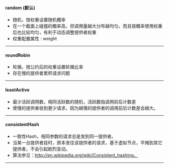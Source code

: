 #### random (默认)
* 随机，按权重设置随机概率
* 在一个截面上碰撞的概率高，但调用量越大分布越均匀，而且按概率使用权重后也比较均匀，有利于动态调整提供者权重
* 权重配置属性 : weight
---
#### roundRobin 
* 轮循，按公约后的权重设置轮循比率
* 存在慢的提供者累积请求问题
---
#### leastActive 
* 最少活跃调用数，相同活跃数的随机，活跃数指调用前后计数差
* 使慢的提供者收到更少请求，因为越慢的提供者的调用前后计数差会越大。
---
#### consistentHash 
* 一致性Hash，相同参数的请求总是发到同一提供者。
* 当某一台提供者挂时，原本发往该提供者的请求，基于虚拟节点，平摊到其它提供者，不会引起剧烈变动。
* 算法参见：http://en.wikipedia.org/wiki/Consistent_hashing。
---
